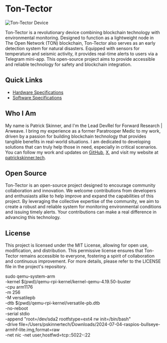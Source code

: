 # Ton-Tector

![Ton-Tector Device](./TON-Tector/img/ton-tector1.jpeg)

Ton-Tector is a revolutionary device combining blockchain technology with environmental monitoring. Designed to function as a lightweight node in The Open Network (TON) blockchain, Ton-Tector also serves as an early detection system for natural disasters. Equipped with sensors for temperature and seismic activity, it provides real-time alerts to users via a Telegram mini-app. This open-source project aims to provide accessible and reliable technology for safety and blockchain integration.

## Quick Links
- [Hardware Specifications](./HardwareSpecs.md)
- [Software Specifications](./SoftwareSpecs.md)

## Who I Am

My name is Patrick Skinner, and I'm the Lead DevRel for Forward Research | Arweave. I bring my experience as a former Paratrooper Medic to my work, driven by a passion for building blockchain technology that provides tangible benefits in real-world situations. I am dedicated to developing solutions that can truly help those in need, especially in critical scenarios. You can follow my work and updates on [GitHub](https://github.com/PSkinnerTech), [X](https://x.com/PSkinnerTech), and visit my website at [patrickskinner.tech](https://patrickskinner.tech/).

## Open Source

Ton-Tector is an open-source project designed to encourage community collaboration and innovation. We welcome contributions from developers and enthusiasts alike to help improve and expand the capabilities of this project. By leveraging the collective expertise of the community, we aim to create a robust and reliable system for monitoring environmental conditions and issuing timely alerts. Your contributions can make a real difference in advancing this technology.

## License

This project is licensed under the MIT License, allowing for open use, modification, and distribution. This permissive license ensures that Ton-Tector remains accessible to everyone, fostering a spirit of collaboration and continuous improvement. For more details, please refer to the LICENSE file in the project's repository.

sudo qemu-system-arm \
    -kernel $(pwd)/qemu-rpi-kernel/kernel-qemu-4.19.50-buster \
    -cpu arm1176 \
    -m 256 \
    -M versatilepb \
    -dtb $(pwd)/qemu-rpi-kernel/versatile-pb.dtb \
    -no-reboot \
    -serial stdio \
    -append "root=/dev/sda2 rootfstype=ext4 rw init=/bin/bash" \
    -drive file=/Users/pskinnertech/Downloads/2024-07-04-raspios-bullseye-armhf-lite.img,format=raw \
    -net nic -net user,hostfwd=tcp::5022-:22

    